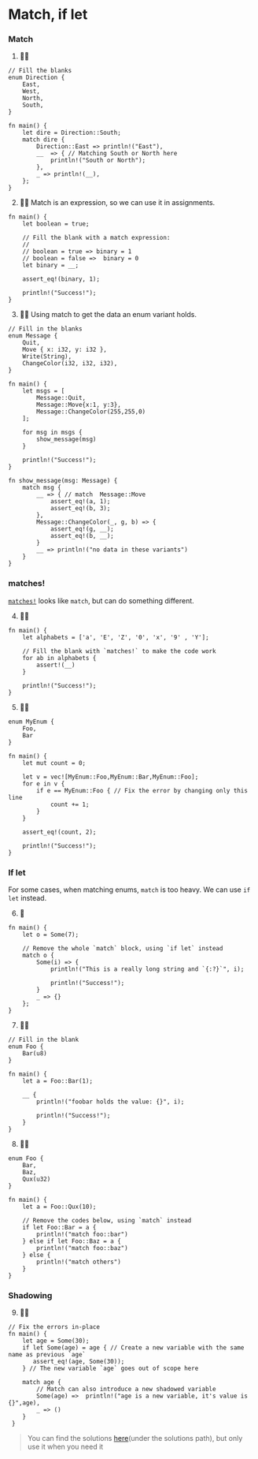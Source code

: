 # Match, if let

### Match

1. 🌟🌟

```rust,editable
// Fill the blanks
enum Direction {
    East,
    West,
    North,
    South,
}

fn main() {
    let dire = Direction::South;
    match dire {
        Direction::East => println!("East"),
        __  => { // Matching South or North here
            println!("South or North");
        },
        _ => println!(__),
    };
}
```

2. 🌟🌟 Match is an expression, so we can use it in assignments.

```rust,editable
fn main() {
    let boolean = true;

    // Fill the blank with a match expression:
    //
    // boolean = true => binary = 1
    // boolean = false =>  binary = 0
    let binary = __;

    assert_eq!(binary, 1);

    println!("Success!");
}
```

3. 🌟🌟 Using match to get the data an enum variant holds.

```rust,editable
// Fill in the blanks
enum Message {
    Quit,
    Move { x: i32, y: i32 },
    Write(String),
    ChangeColor(i32, i32, i32),
}

fn main() {
    let msgs = [
        Message::Quit,
        Message::Move{x:1, y:3},
        Message::ChangeColor(255,255,0)
    ];

    for msg in msgs {
        show_message(msg)
    }

    println!("Success!");
}

fn show_message(msg: Message) {
    match msg {
        __ => { // match  Message::Move
            assert_eq!(a, 1);
            assert_eq!(b, 3);
        },
        Message::ChangeColor(_, g, b) => {
            assert_eq!(g, __);
            assert_eq!(b, __);
        }
        __ => println!("no data in these variants")
    }
}
```

### matches!

[`matches!`](https://doc.rust-lang.org/stable/core/macro.matches.html) looks like `match`, but can do something different.

4. 🌟🌟

```rust,editable
fn main() {
    let alphabets = ['a', 'E', 'Z', '0', 'x', '9' , 'Y'];

    // Fill the blank with `matches!` to make the code work
    for ab in alphabets {
        assert!(__)
    }

    println!("Success!");
}
```

5. 🌟🌟

```rust,editable
enum MyEnum {
    Foo,
    Bar
}

fn main() {
    let mut count = 0;

    let v = vec![MyEnum::Foo,MyEnum::Bar,MyEnum::Foo];
    for e in v {
        if e == MyEnum::Foo { // Fix the error by changing only this line
            count += 1;
        }
    }

    assert_eq!(count, 2);

    println!("Success!");
}
```

### If let

For some cases, when matching enums, `match` is too heavy. We can use `if let` instead.

6. 🌟

```rust,editable
fn main() {
    let o = Some(7);

    // Remove the whole `match` block, using `if let` instead
    match o {
        Some(i) => {
            println!("This is a really long string and `{:?}`", i);

            println!("Success!");
        }
        _ => {}
    };
}
```

7. 🌟🌟

```rust,editable
// Fill in the blank
enum Foo {
    Bar(u8)
}

fn main() {
    let a = Foo::Bar(1);

    __ {
        println!("foobar holds the value: {}", i);

        println!("Success!");
    }
}
```

8. 🌟🌟

```rust,editable
enum Foo {
    Bar,
    Baz,
    Qux(u32)
}

fn main() {
    let a = Foo::Qux(10);

    // Remove the codes below, using `match` instead
    if let Foo::Bar = a {
        println!("match foo::bar")
    } else if let Foo::Baz = a {
        println!("match foo::baz")
    } else {
        println!("match others")
    }
}
```

### Shadowing

9. 🌟🌟

```rust,editable
// Fix the errors in-place
fn main() {
    let age = Some(30);
    if let Some(age) = age { // Create a new variable with the same name as previous `age`
       assert_eq!(age, Some(30));
    } // The new variable `age` goes out of scope here

    match age {
        // Match can also introduce a new shadowed variable
        Some(age) =>  println!("age is a new variable, it's value is {}",age),
        _ => ()
    }
 }
```

> You can find the solutions [here](https://github.com/sunface/rust-by-practice)(under the solutions path), but only use it when you need it
